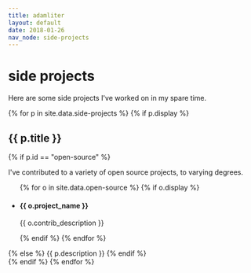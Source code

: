 ```yaml
---
title: adamliter
layout: default
date: 2018-01-26
nav_node: side-projects
---
```


# side projects

Here are some side projects I've worked on in my spare time.

{% for p in site.data.side-projects %}
{% if p.display %}
<div class="panel panel-primary">
  <div class="panel-heading">
  <h2 class="panel-title" id="{{ p.id }}">{{ p.title }}</h2>
  </div>
  <div class="panel-body">
  {% if p.id == "open-source" %}
  <p>I've contributed to a variety of open source projects, to varying
  degrees.</p>
  <ul class="list-group">
  {% for o in site.data.open-source %}
  {% if o.display %}
  <li class="list-group-item">
    <h4>
    <span class="label label-default">
    {{ o.project_name }}
    </span>
    </h4>
    <p>
    {{ o.contrib_description }}
    </p>
  </li>
  {% endif %}
  {% endfor %}
  </ul>
  {% else %}
  {{ p.description }}
  {% endif %}
  </div>
</div>
{% endif %}
{% endfor %}
